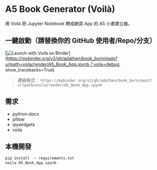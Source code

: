 # A5 Book Generator (Voilà)

用 Voilà 把 Jupyter Notebook 轉成網頁 App 的 A5 小書建立器。

## 一鍵啟動（請替換你的 GitHub 使用者/Repo/分支）
[![Launch with Voilà on Binder](https://mybinder.org/badge_logo.svg)](https://mybinder.org/v2/gh/adathen/book_born/main?urlpath=voila/render/A5_Book_App.ipynb？volia=debug, show_tracebacks=True)

> 連結格式：
> `https://mybinder.org/v2/gh/adathen/book_born/main?urlpath=voila/render/A5_Book_App.ipynb`

## 需求
- python-docx
- pillow
- ipywidgets
- voila

## 本機開發
```bash
pip install -r requirements.txt
voila A5_Book_App.ipynb
```
